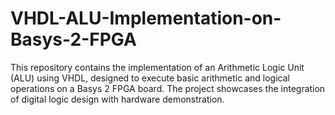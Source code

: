 # VHDL-ALU-Implementation-on-Basys-2-FPGA
This repository contains the implementation of an Arithmetic Logic Unit (ALU) using VHDL, designed to execute basic arithmetic and logical operations on a Basys 2 FPGA board. The project showcases the integration of digital logic design with hardware demonstration.
